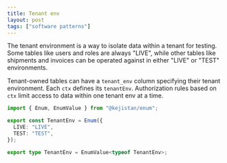 ```yaml
---
title: Tenant env
layout: post
tags: ["software patterns"]
---
```


The tenant environment is a way to isolate data within a tenant for testing. Some tables like users and roles are always "LIVE", while other tables like shipments and invoices can be operated against in either "LIVE" or "TEST" environments.

Tenant-owned tables can have a `tenant_env` column specifying their tenant environment. Each `ctx` defines its `tenantEnv`. Authorization rules based on `ctx` limit access to data within one tenant env at a time.

```ts
import { Enum, EnumValue } from "@kejistan/enum";

export const TenantEnv = Enum({
  LIVE: "LIVE",
  TEST: "TEST",
});

export type TenantEnv = EnumValue<typeof TenantEnv>;
```
